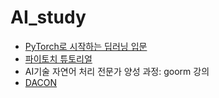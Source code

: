 # AI_study

- [PyTorch로 시작하는 딥러닝 입문](https://wikidocs.net/book/2788)
- [파이토치 튜토리얼](https://tutorials.pytorch.kr/)
- AI기술 자연어 처리 전문가 양성 과정: goorm 강의
- [DACON](https://dacon.io/)